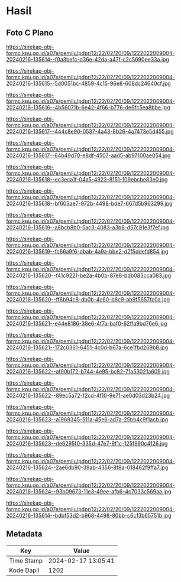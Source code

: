 # Hasil

## Foto C Plano

https://sirekap-obj-formc.kpu.go.id/a07e/pemilu/pdpr/12/22/02/20/09/1222022009004-20240216-135614--f0a3befc-d36e-42da-a47f-c2c5690ee33a.jpg

https://sirekap-obj-formc.kpu.go.id/a07e/pemilu/pdpr/12/22/02/20/09/1222022009004-20240216-135615--5d0051bc-4859-4c15-96e8-608dc24640cf.jpg

https://sirekap-obj-formc.kpu.go.id/a07e/pemilu/pdpr/12/22/02/20/09/1222022009004-20240216-135616--4b56071b-6e42-4f66-b776-de6fc5ea8bbe.jpg

https://sirekap-obj-formc.kpu.go.id/a07e/pemilu/pdpr/12/22/02/20/09/1222022009004-20240216-135617--444c8e90-0537-4a43-8b26-4a7473e5d455.jpg

https://sirekap-obj-formc.kpu.go.id/a07e/pemilu/pdpr/12/22/02/20/09/1222022009004-20240216-135617--64b49d70-e8df-4507-aad5-ab97100ae054.jpg

https://sirekap-obj-formc.kpu.go.id/a07e/pemilu/pdpr/12/22/02/20/09/1222022009004-20240216-135618--ec3eca1f-04a5-4923-8151-109ebcbe83e0.jpg

https://sirekap-obj-formc.kpu.go.id/a07e/pemilu/pdpr/12/22/02/20/09/1222022009004-20240216-135618--bf603ae7-972b-4498-bde7-667d5b963299.jpg

https://sirekap-obj-formc.kpu.go.id/a07e/pemilu/pdpr/12/22/02/20/09/1222022009004-20240216-135619--a8bcb8b0-5ac3-4083-a3b8-d57c91e3f7ef.jpg

https://sirekap-obj-formc.kpu.go.id/a07e/pemilu/pdpr/12/22/02/20/09/1222022009004-20240216-135619--fc66a9f6-dbab-4a9a-bbe2-d2f5ddefd854.jpg

https://sirekap-obj-formc.kpu.go.id/a07e/pemilu/pdpr/12/22/02/20/09/1222022009004-20240216-135620--f41c9221-be2a-4b0b-87e8-bdb083cca083.jpg

https://sirekap-obj-formc.kpu.go.id/a07e/pemilu/pdpr/12/22/02/20/09/1222022009004-20240216-135620--ff6b94c8-db0b-4c60-b8c9-ab9f5657fc0a.jpg

https://sirekap-obj-formc.kpu.go.id/a07e/pemilu/pdpr/12/22/02/20/09/1222022009004-20240216-135621--e44e8186-38e6-4f7a-baf0-62ffa9bd76e6.jpg

https://sirekap-obj-formc.kpu.go.id/a07e/pemilu/pdpr/12/22/02/20/09/1222022009004-20240216-135621--172c0361-6451-4c0d-b67a-6ce1fbd269b8.jpg

https://sirekap-obj-formc.kpu.go.id/a07e/pemilu/pdpr/12/22/02/20/09/1222022009004-20240216-135622--af90b172-b744-4e95-bc82-71a53021a609.jpg

https://sirekap-obj-formc.kpu.go.id/a07e/pemilu/pdpr/12/22/02/20/09/1222022009004-20240216-135622--89ec5a72-f2cd-4f10-9e71-ae0d03d23b24.jpg

https://sirekap-obj-formc.kpu.go.id/a07e/pemilu/pdpr/12/22/02/20/09/1222022009004-20240216-135623--a1969345-511a-45e6-ad7a-25bb4c9f1acb.jpg

https://sirekap-obj-formc.kpu.go.id/a07e/pemilu/pdpr/12/22/02/20/09/1222022009004-20240216-135623--de6295f0-335d-47e7-9f1c-125f990c4126.jpg

https://sirekap-obj-formc.kpu.go.id/a07e/pemilu/pdpr/12/22/02/20/09/1222022009004-20240216-135624--2ae6db90-39ab-4356-8f8a-018462f9ffa7.jpg

https://sirekap-obj-formc.kpu.go.id/a07e/pemilu/pdpr/12/22/02/20/09/1222022009004-20240216-135624--93b09673-11e3-49ee-afb6-4c7033c569aa.jpg

https://sirekap-obj-formc.kpu.go.id/a07e/pemilu/pdpr/12/22/02/20/09/1222022009004-20240216-135614--bdbf53d2-b968-4498-80bb-c6c13b65751b.jpg


## Metadata

| Key        | Value               |
| ---------- | ------------------- |
| Time Stamp | 2024-02-17 13:05:41 |
| Kode Dapil | 1202                |



